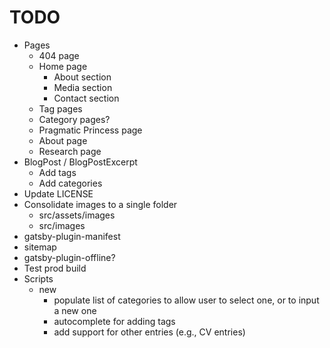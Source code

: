 # TODO

- Pages
  - 404 page
  - Home page
    - About section
    - Media section
    - Contact section
  - Tag pages
  - Category pages?
  - Pragmatic Princess page
  - About page
  - Research page
- BlogPost / BlogPostExcerpt
  - Add tags
  - Add categories
- Update LICENSE
- Consolidate images to a single folder
  - src/assets/images
  - src/images
- gatsby-plugin-manifest
- sitemap
- gatsby-plugin-offline?
- Test prod build
- Scripts
  - new
    - populate list of categories to allow user to select one, or to input a new one
    - autocomplete for adding tags
    - add support for other entries (e.g., CV entries)
